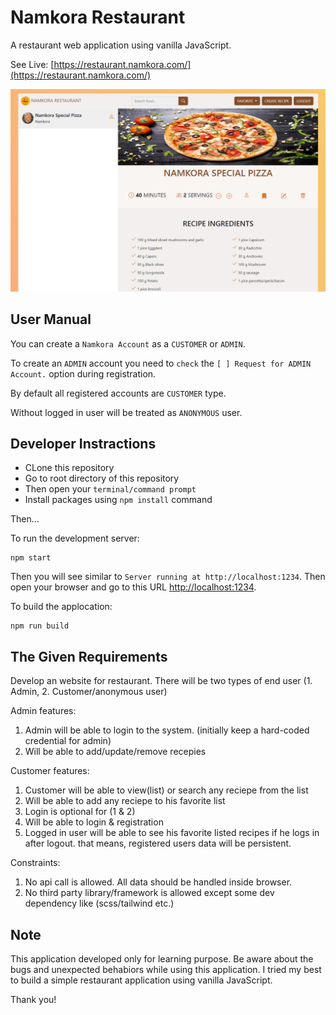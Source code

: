 # Namkora Restaurant

A restaurant web application using vanilla JavaScript.

See Live: [https://restaurant.namkora.com/](https://restaurant.namkora.com/)

![Namkora special pizza (screenshot)](./namkora-special-pizza-screenshot.png)

## User Manual

You can create a `Namkora Account` as a `CUSTOMER` or `ADMIN`.

To create an `ADMIN` account you need to `check` the `[ ] Request for ADMIN Account.` option during registration.

By default all registered accounts are `CUSTOMER` type.

Without logged in user will be treated as `ANONYMOUS` user.

## Developer Instractions

- CLone this repository
- Go to root directory of this repository
- Then open your `terminal/command prompt`
- Install packages using `npm install` command

Then...

To run the development server:

```shell
npm start
```

Then you will see similar to `Server running at http://localhost:1234`. Then open your browser and go to this URL [http://localhost:1234](http://localhost:1234).

To build the applocation:

```shell
npm run build
```

## The Given Requirements

Develop an website for restaurant.
There will be two types of end user (1. Admin, 2. Customer/anonymous user)

Admin features:

1. Admin will be able to login to the system. (initially keep a hard-coded credential for admin)
2. Will be able to add/update/remove recepies

Customer features:

1. Customer will be able to view(list) or search any reciepe from the list
2. Will be able to add any reciepe to his favorite list
3. Login is optional for (1 & 2)
4. Will be able to login & registration
5. Logged in user will be able to see his favorite listed recipes if he logs in after logout. that means, registered users data will be persistent.

Constraints:

1. No api call is allowed. All data should be handled inside browser.
2. No third party library/framework is allowed except some dev dependency like (scss/tailwind etc.)

## Note

This application developed only for learning purpose. Be aware about the bugs and unexpected behabiors while using this application. I tried my best to build a simple restaurant application using vanilla JavaScript.

Thank you!

